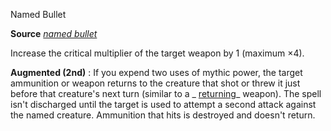 Named Bullet

**Source** [_named bullet_](/pathfinderRPG/prd/ultimateCombat/spells/namedBullet.html#_named-bullet)

Increase the critical multiplier of the target weapon by 1 (maximum ×4).

**Augmented (2nd)** : If you expend two uses of mythic power, the target ammunition or weapon returns to the creature that shot or threw it just before that creature's next turn (similar to a _ [returning](/pathfinderRPG/prd/magicItems/weapons.html#_weapons-returning)_ weapon). The spell isn't discharged until the target is used to attempt a second attack against the named creature. Ammunition that hits is destroyed and doesn't return.

